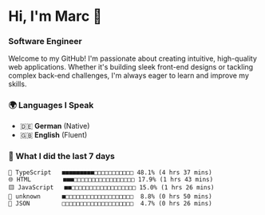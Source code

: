 # Hi, I'm Marc 👋 
### Software Engineer

Welcome to my GitHub! I'm passionate about creating intuitive, high-quality web applications. Whether it's building sleek front-end designs or tackling complex back-end challenges, I'm always eager to learn and improve my skills.  

### 🌍 Languages I Speak  
- 🇩🇪 **German** (Native)  
- 🇬🇧 **English** (Fluent)

### 🤯 What I did the last 7 days

```
🔷 TypeScript   ■■■■■■■■■□□□□□□□□□□□ 48.1% (4 hrs 37 mins)
🌐 HTML         ■■■□□□□□□□□□□□□□□□□□ 17.9% (1 hrs 43 mins)
🟨 JavaScript   ■■□□□□□□□□□□□□□□□□□□ 15.0% (1 hrs 26 mins)
📄 unknown      ■□□□□□□□□□□□□□□□□□□□  8.8% (0 hrs 50 mins)
📄 JSON         □□□□□□□□□□□□□□□□□□□□  4.7% (0 hrs 26 mins)
```